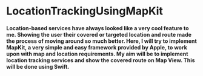 # LocationTrackingUsingMapKit

#### Location-based services have always looked like a very cool feature to me. Showing the user their covered or targeted location and route made the process of moving around so much better. Here, I will try to implement MapKit, a very simple and easy framework provided by Apple, to work upon with map and location requirements. My aim will be to implement location tracking services and show the covered route on Map View. This will be done using Swift.

